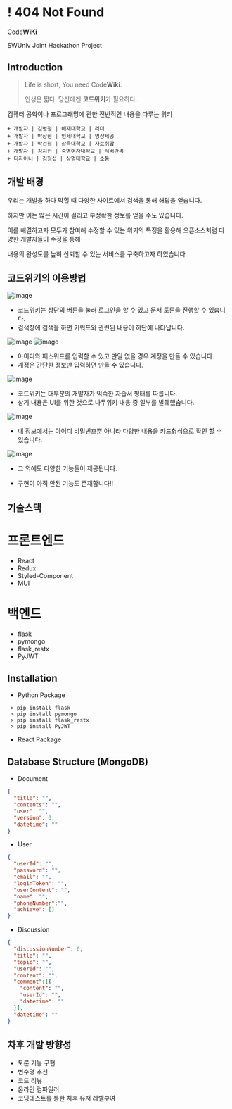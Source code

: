# ! 404 Not Found
Code**WiKi**

SWUniv Joint Hackathon Project

## Introduction
> Life is short, You need Code**Wiki**.
> 
> 인생은 짧다. 당신에겐 **코드위키**가 필요하다.

컴퓨터 공학이나 프로그래밍에 관한 전반적인 내용을 다루는 위키


```asciidoc
+ 개발자 | 김병철 | 배재대학교 | 리더
+ 개발자 | 박상현 | 인제대학교 | 영상제공
+ 개발자 | 박건형 | 삼육대학교 | 자료취합
+ 개발자 | 김지현 | 숙명여자대학교 | 서버관리
+ 디자이너 | 김형섭 | 상명대학교 | 소통
```

## 개발 배경

우리는 개발을 하다 막힐 때 다양한 사이트에서 검색을 통해 해답을 얻습니다.

하지만 이는 많은 시간이 걸리고 부정확한 정보를 얻을 수도 있습니다.

이를 해결하고자 모두가 참여해 수정할 수 있는 위키의 특징을 활용해 오픈소스처럼 다양한 개발자들이 수정을 통해

내용의 완성도를 높혀 산뢰할 수 있는 서비스를 구축하고자 하였습니다.



## 코드위키의 이용방법
![image](https://user-images.githubusercontent.com/87464704/175434248-99883e87-1ea0-4b5e-9a68-d4c8bdb8040a.png)
- 코드위키는 상단의 버튼을 눌러 로그인을 할 수 있고 문서 토론을 진행할 수 있습니다.
- 검색창에 검색을 하면 키워드와 관련된 내용이 하단에 나타납니다.

![image](https://user-images.githubusercontent.com/87464704/175434542-a61f2d0a-7ceb-4f02-bd87-8bfff5686742.png)
![image](https://user-images.githubusercontent.com/87464704/175436977-390f6b29-a429-4a07-b51c-654bbaaa9833.png)

- 아이디와 패스워드를 입력할 수 있고 만일 없을 경우 계정을 만들 수 있습니다.
- 계정은 간단한 정보만 입력하면 만들 수 있습니다.

![image](https://user-images.githubusercontent.com/87464704/175434966-c7bf13dd-69f4-46b0-affe-4983b6e68f1e.png)
- 코드위키는 대부분의 개발자가 익숙한 자습서 형태를 따릅니다.
- 상기 내용은 UI를 위한 것으로 나무위키 내용 중 일부를 발췌했습니다.

![image](https://user-images.githubusercontent.com/87464704/175435228-d4886838-5403-4d04-a3ab-c8d18a9b03cc.png)
- 내 정보에서는 아이디 비밀번호뿐 아니라 다양한 내용을 카드형식으로 확인 할 수 있습니다.

![image](https://user-images.githubusercontent.com/87464704/175435296-c438b971-a88d-4a5a-a497-0d6fc46547dd.png)
- 그 외에도 다양한 기능들이 제공됩니다.

+ 구현이 아직 안된 기능도 존재합니다!!

## 기술스택

# 프론트엔드

- React
- Redux
- Styled-Component
- MUI


# 백엔드

- flask
- pymongo
- flask_restx
- PyJWT


## Installation
* Python Package
```console
 > pip install flask
 > pip install pymongo
 > pip install flask_restx
 > pip install PyJWT
```
* React Package


## Database Structure (MongoDB)
* Document
```json
{
  "title": "", 
  "contents": "",
  "user": "",
  "version": 0,
  "datetime": ""
}
```
* User
```json
{
  "userId": "",
  "password": "",
  "email": "",
  "loginToken": "",
  "userContent": "",
  "name": "",
  "phoneNumber":"",
  "achieve": []
}
```
* Discussion
```json
{
  "discussionNumber": 0,
  "title": "",
  "topic": "",
  "userId": "",
  "content": "",
  "comment":[{
    "content": "",
    "userId": "",
    "datetime": ""
  }],
  "datetime": ""
}
```

## 차후 개발 방향성

- 토론 기능 구현
- 변수명 추천
- 코드 리뷰
- 온라인 컴파일러
- 코딩테스트를 통한 차후 유저 레벨부여

